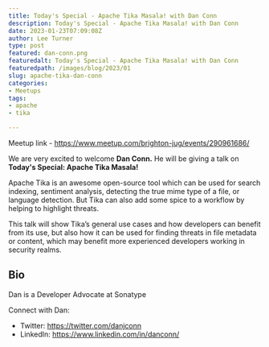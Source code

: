 ```yaml
---
title: Today's Special - Apache Tika Masala! with Dan Conn
description: Today's Special - Apache Tika Masala! with Dan Conn
date: 2023-01-23T07:09:08Z
author: Lee Turner
type: post
featured: dan-conn.png
featuredalt: Today's Special - Apache Tika Masala! with Dan Conn
featuredpath: /images/blog/2023/01
slug: apache-tika-dan-conn
categories:
- Meetups
tags:
- apache
- tika

---
```

Meetup link - https://www.meetup.com/brighton-jug/events/290961686/

We are very excited to welcome **Dan Conn.** He will be giving a talk on **Today's Special: Apache Tika Masala!**

Apache Tika is an awesome open-source tool which can be used for search indexing, sentiment analysis, detecting the true 
mime type of a file, or language detection. But Tika can also add some spice to a workflow by helping to highlight threats.

This talk will show Tika’s general use cases and how developers can benefit from its use, but also how it can be used 
for finding threats in file metadata or content, which may benefit more experienced developers working in security realms.

## Bio

Dan is a Developer Advocate at Sonatype

Connect with Dan:
* Twitter: https://twitter.com/danjconn
* LinkedIn: https://www.linkedin.com/in/danconn/
